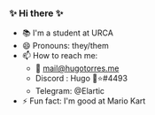 <!--
- 🔭 I’m currently working on
- 🌱 I’m currently learning
-->

### ✨ Hi there ✨

- 📚 I'm a student at URCA
- 😄 Pronouns: they/them
- 📫 How to reach me: 
  - 📧 mail@hugotorres.me
  - Discord : Hugo 👑⭐#4493
  - Telegram: @Elartic
- ⚡ Fun fact: I'm good at Mario Kart

